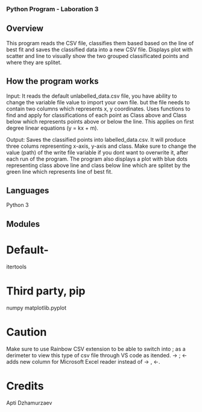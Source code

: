 ### Python Program - Laboration 3 

## Overview
This program reads the CSV file, classifies them based based on the line of best fit and saves the classified data into a new CSV file. Displays plot with scatter and line to visually show the two grouped classificated points and where they are splitet.

## How the program works
Input: It reads the default unlabelled_data.csv file, you have ability to change the variable file value to import your own file. but the file needs to contain two columns which represents x, y coordinates. Uses functions to find and apply for classifications of each point as Class above and Class below which represents points above or below the line. This applies on first degree linear equations (y = kx + m).

Output: Saves the classified points into labelled_data.csv. It will produce three colums representing x-axis, y-axis and class. Make sure to change the value (path) of the write file variable if you dont want to overwrite it, after each run of the program. The program also displays a plot with blue dots representing class above line and class below line which are splitet by the green line which represents line of best fit.

## Languages 
Python 3

## Modules
# Default-
itertools

# Third party, pip
numpy
matplotlib.pyplot

# Caution
Make sure to use Rainbow CSV extension to be able to switch into ; as a derimeter to view this type of csv file through VS code as itended. 
-> ; <- adds new column for Microsoft Excel reader instead of -> , <-.

# Credits
Apti Dzhamurzaev